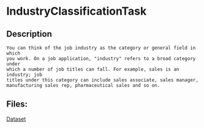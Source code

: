 # IndustryClassificationTask

## Description
    You can think of the job industry as the category or general field in which
    you work. On a job application, "industry" refers to a broad category under
    which a number of job titles can fall. For example, sales is an industry; job
    titles under this category can include sales associate, sales manager,
    manufacturing sales rep, pharmaceutical sales and so on.
    
## Files:

[Dataset](https://github.com/rehamessameltagoury/IndustryClassificationTask/blob/main/Job%20titles%20and%20industries.csv)
